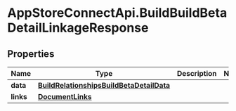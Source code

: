 # AppStoreConnectApi.BuildBuildBetaDetailLinkageResponse

## Properties

Name | Type | Description | Notes
------------ | ------------- | ------------- | -------------
**data** | [**BuildRelationshipsBuildBetaDetailData**](BuildRelationshipsBuildBetaDetailData.md) |  | 
**links** | [**DocumentLinks**](DocumentLinks.md) |  | 


